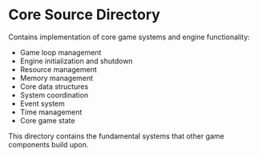 # Core Source Directory

Contains implementation of core game systems and engine functionality:

- Game loop management
- Engine initialization and shutdown
- Resource management
- Memory management
- Core data structures
- System coordination
- Event system
- Time management
- Core game state

This directory contains the fundamental systems that other game components build upon.
